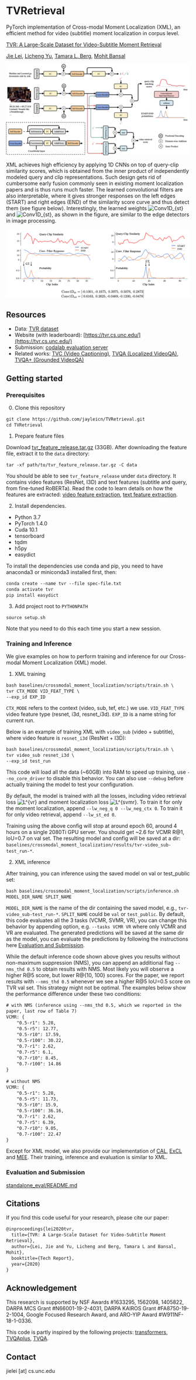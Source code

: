 TVRetrieval
=====
PyTorch implementation of Cross-modal Moment Localization (XML), an efficient method for
video (subtitle) moment localization in corpus level. 

[TVR: A Large-Scale Dataset for Video-Subtitle Moment Retrieval](https://arxiv.org/abs/2001.09099)

[Jie Lei](http://www.cs.unc.edu/~jielei/), [Licheng Yu](http://www.cs.unc.edu/~licheng/),
[Tamara L. Berg](http://tamaraberg.com/), [Mohit Bansal](http://www.cs.unc.edu/~mbansal/)


![model_overview](./imgs/model_overview.png)


XML achieves high efficiency by applying 1D CNNs on top of query-clip similarity scores, 
which is obtained from the inner product of independently modeled query and clip representations. 
Such design gets rid of cumbersome early fusion commonly seen in existing moment localization papers 
and is thus runs much faster. The learned convolutional filters are also interpretable, where it 
gives stronger responses on the left edges (START) and right edges (END) of the similarity 
score curve and thus detect them (see figure below). Interestingly, the learned weights 
![Conv1D_{st}](https://render.githubusercontent.com/render/math?math=Conv1D_%7Bst%7D) 
and ![Conv1D_{st}](https://render.githubusercontent.com/render/math?math=Conv1D_%7Bed%7D), 
as shown in the figure, are similar to the edge detectors in image processing.

![conv_example.png](./imgs/conv_example.png)

## Resources
- Data: [TVR dataset](./data/)
- Website (with leaderboard): [https://tvr.cs.unc.edu/](https://tvr.cs.unc.edu/)
- Submission: [codalab evaluation server](https://competitions.codalab.org/competitions/22780)
- Related works: [TVC (Video Captioning)](https://github.com/jayleicn/TVCaption), [TVQA (Localized VideoQA)](https://github.com/jayleicn/TVQA), [TVQA+ (Grounded VideoQA)](https://github.com/jayleicn/TVQAplus)


## Getting started
### Prerequisites
0. Clone this repository
```
git clone https://github.com/jayleicn/TVRetrieval.git
cd TVRetrieval
```

1. Prepare feature files

Download [tvr_feature_release.tar.gz](https://drive.google.com/file/d/1j4mVkXjKCgafW3ReNjZ2Rk6CKx0Fk_n5/view?usp=sharing) (33GB). 
After downloading the feature file, extract it to the `data` directory:
```
tar -xf path/to/tvr_feature_release.tar.gz -C data
```
You should be able to see `tvr_feature_release` under `data` directory. 
It contains video features (ResNet, I3D) and text features (subtitle and query, from fine-tuned RoBERTa). 
Read the code to learn details on how the features are extracted: 
[video feature extraction](./utils/video_feature), [text feature extraction](./utils/text_feature). 

2. Install dependencies.
- Python 3.7
- PyTorch 1.4.0
- Cuda 10.1
- tensorboard
- tqdm
- h5py
- easydict

To install the dependencies use conda and pip, 
you need to have anaconda3 or miniconda3 installed first, then:
```
conda create --name tvr --file spec-file.txt
conda activate tvr 
pip install easydict
```

3. Add project root to `PYTHONPATH`
```
source setup.sh
```
Note that you need to do this each time you start a new session.

### Training and Inference
We give examples on how to perform training and inference for our Cross-modal Moment Localization (XML) model.

1. XML training
```
bash baselines/crossmodal_moment_localization/scripts/train.sh \
tvr CTX_MODE VID_FEAT_TYPE \
--exp_id EXP_ID
```
`CTX_MODE` refers to the context (video, sub, tef, etc.) we use. 
`VID_FEAT_TYPE` video feature type (resnet, i3d, resnet_i3d). 
`EXP_ID` is a name string for current run. 

Below is an example of training XML with `video_sub` (video + subtitle), 
where video feature is `resnet_i3d` (ResNet + I3D):
```
bash baselines/crossmodal_moment_localization/scripts/train.sh \
tvr video_sub resnet_i3d \
--exp_id test_run
```
This code will load all the data (~60GB) into RAM to speed up training, 
use `--no_core_driver` to disable this behavior. You can also use `--debug` before actually training the model to 
test your configuration.

By default, the model is trained with all the losses, including 
video retrieval loss ![L^{vr}](https://render.githubusercontent.com/render/math?math=L%5E%7Bvr%7D) 
and moment localization loss ![L^{svmr}](https://render.githubusercontent.com/render/math?math=L%5E%7Bsvmr%7D).
To train it for only the moment localization, append `--lw_neg_q 0 --lw_neg_ctx 0`.
To train it for only video retrieval, append `--lw_st_ed 0`. 

Training using the above config will stop at around epoch 60, around 4 hours on a single 2080Ti GPU server.
You should get ~2.6 for VCMR R@1, IoU=0.7 on val set. 
The resulting model and config will be saved at a dir:
`baselines/crossmodal_moment_localization/results/tvr-video_sub-test_run-*`.

2. XML inference

After training, you can inference using the saved model on val or test_public set:
```
bash baselines/crossmodal_moment_localization/scripts/inference.sh MODEL_DIR_NAME SPLIT_NAME
```
`MODEL_DIR_NAME` is the name of the dir containing the saved model, 
e.g., `tvr-video_sub-test_run-*`. 
`SPLIT_NAME` could be `val` or `test_public`. 
By default, this code evaluates all the 3 tasks (VCMR, SVMR, VR), you can change this behavior 
by appending option, e.g. `--tasks VCMR VR` where only VCMR and VR are evaluated. 
The generated predictions will be saved at the same dir as the model, you can evaluate the predictions 
by following the instructions here [Evaluation and Submission](#Evaluation-and-Submission). 

While the default inference code shown above gives you results without non-maximum suppression (NMS), 
you can append an additional flag `--nms_thd 0.5` to obtain results with NMS. Most likely you will observe
a higher R@5 score, but lower R@{10, 100} scores. For the paper, we report results with `--nms_thd 0.5` 
whenever we see a higher R@5 IoU=0.5 score on TVR val set. This strategy might not be optimal.
The examples below show the performance difference under these two conditions:
```
# with NMS (inference using --nms_thd 0.5, which we reported in the paper, last row of Table 7)
VCMR: {
    "0.5-r1": 5.28,
    "0.5-r5": 12.77,
    "0.5-r10": 17.59,
    "0.5-r100": 30.22,
    "0.7-r1": 2.62,
    "0.7-r5": 6.1,
    "0.7-r10": 8.45,
    "0.7-r100": 14.86
}

# without NMS 
VCMR: {
    "0.5-r1": 5.28,
    "0.5-r5": 11.73,
    "0.5-r10": 15.9,
    "0.5-r100": 36.16,
    "0.7-r1": 2.62,
    "0.7-r5": 6.39,
    "0.7-r10": 9.05,
    "0.7-r100": 22.47
}
``` 

Except for XML model, we also provide our implementation of [CAL](https://arxiv.org/abs/1907.12763), 
[ExCL](https://arxiv.org/abs/1904.02755) and [MEE](https://arxiv.org/abs/1804.02516). 
Their training, inference and evaluation is similar to XML. 

### Evaluation and Submission
[standalone_eval/README.md](standalone_eval/README.md)


## Citations
If you find this code useful for your research, please cite our paper:
```
@inproceedings{lei2020tvr,
  title={TVR: A Large-Scale Dataset for Video-Subtitle Moment Retrieval},
  author={Lei, Jie and Yu, Licheng and Berg, Tamara L and Bansal, Mohit},
  booktitle={Tech Report},
  year={2020}
}
```

## Acknowledgement
This research is supported by NSF Awards #1633295, 1562098, 1405822, 
DARPA MCS Grant #N66001-19-2-4031, DARPA KAIROS Grant #FA8750-19-2-1004, 
Google Focused Research Award, and ARO-YIP Award #W911NF-18-1-0336.

This code is partly inspired by the following projects: 
[transformers](https://github.com/huggingface/transformers),
[TVQAplus](https://github.com/jayleicn/TVQAplus),
[TVQA](https://github.com/jayleicn/TVQA).

## Contact
jielei [at] cs.unc.edu
